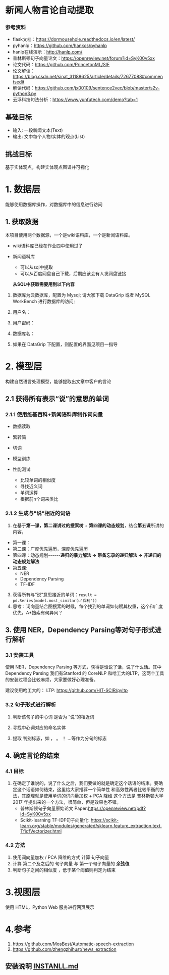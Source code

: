 # 新闻人物言论自动提取

### 参考资料
- flask文档：https://dormousehole.readthedocs.io/en/latest/
- pyhanlp：https://github.com/hankcs/pyhanlp
- hanlp在线演示：http://hanlp.com/
- 普林斯顿句子向量论文：https://openreview.net/forum?id=SyK00v5xx
- 论文代码：https://github.com/PrincetonML/SIF
- 论文解读：https://blog.csdn.net/sinat_31188625/article/details/72677088#commentsedit
- 解读代码：https://github.com/jx00109/sentence2vec/blob/master/s2v-python3.py
- 云浮科技句法分析：https://www.yunfutech.com/demo?tab=1
## 基础目标
- 输入: 一段新闻文本(Text)
- 输出: 文中每个人物/实体的观点(List)
## 挑战目标
基于实体观点，构建实体观点图谱并可视化


# 1. 数据层

能够使用数据库操作，对数据库中的信息进行访问

## 1. 获取数据

本项目使用两个数据源，一个是wiki语料库，一个是新闻语料库。

- wiki语料库已经在作业四中使用过了

- 新闻语料库

  - 可以从sql中提取
  - 可以从百度网盘自己下载，后期应该会有人发网盘链接

  

  **从SQL中获取需要用到以下内容**

1. 数据库为云数据库，配置为 Mysql; 请⼤家下载 DataGrip 或者 MySQL WorkBench 进⾏数据库的访问;

2. 用户名：

3. 用户密码：

4. 数据库名：

5. 如果在 DataGrip 下配置，则配置的界⾯见项目一指导


# 2. 模型层

构建自然语言处理模型，能够提取出文章中客户的言论
## 2.1 获得所有表示“说”的意思的单词

### 2.1.1 使用维基百科+新闻语料库制作词向量

 - 数据读取

 - 繁转简

 - 切词

 - 模型训练

 - 性能测试 
     - 比较单词的相似度
     - 寻找近义词
     - 单词运算
     - 根据前n个词来类比


### 2.1.2 生成与"说"相近的词语
1. 在基于**第⼀课，第⼆课讲过的搜索树** + **第四课的动态规划**，结合**第五课**所讲的内容，

 - 第一课：
 - 第二课：广度优先遍历，深度优先遍历
 - 第四课：动态规划------**递归的暴力解法 -> 带备忘录的递归解法 -> 非递归的动态规划解法**
 - 第五课: 
   -  NER
   - Dependency Parsing
   - TF-IDF
3. 获得所有与“说”意思接近的单词：`result = pd.Series(model.most_similar(u'保利')) `
4. 思考：词向量结合图搜索的时候，每个找到的单词如何赋其权重，这个和⼴度优先，A*搜索有何异同？

## 3. 使用 NER，Dependency Parsing等对句子形式进行解析

### 3.1 安装工具

使⽤ NER，Dependency Parsing 等方式，获得是谁说了话，说了什么话。其中 Dependency Parsing 我们有Stanford 的 CoreNLP 和哈⼯⼤的LTP，这两个⼯具的安装过程会比较麻烦，大家要做好心理准备。

建议使用哈工大的： LTP: https://github.com/HIT-SCIR/pyltp

### 3.2  句子形式进行解析

1. 判断该句子的中心词 是否为 ”说“的相近词

2. 寻找中心词对应的命名实体

3. 提取 判别标志，如 ， 。 ！ …等作为分句的标志


## 4. 确定言论的结束

### 4.1 目标

1. 在确定了谁说的，说了什么之后，我们要做的就是确定这个话语的结束。要确定这个话语如何结束，这里给大家推荐一个简单性 和高效性两者比较平衡的方法，其原理就是使用单词的词向量加权 + PCA 降维 这个方法是 普林斯顿大学2017 年提出来的一个方法，很简单，但是效果也不错。
   - 普林斯顿句⼦向量原始论⽂ Paper:https://openreview.net/pdf?id=SyK00v5xx
   - Scikit-learning TF-IDF句子向量化: https://scikit-learn.org/stable/modules/generated/sklearn.feature_extraction.text.TfidfVectorizer.html


### 4.2 方法
1. 使用词向量加权 / PCA 降维的方式 计算 句子向量
2. 计算 第二个及之后的 句子向量 与 第一个句子向量的 **余弦值**
3.  判断句子之间的相似度 ，低于某个阈值则判定为结束

# 3.视图层

使用 HTML，Python Web 服务进行网页展示



# 4.参考

1. https://github.com/MosBest/Automatic-speech-extraction
2. https://github.com/zhengzhihust/news_extraction

## 安装说明 [INSTANLL.md](./INSTALL.md)
